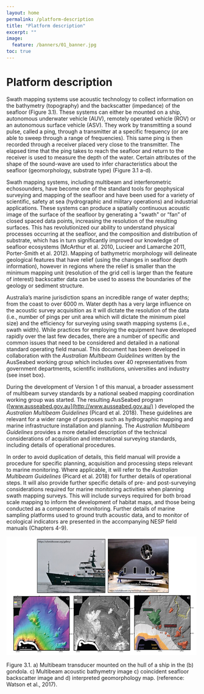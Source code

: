 ```yaml
---
layout: home
permalink: /platform-description
title: "Platform description"
excerpt: ""
image:
  feature: /banners/01_banner.jpg
toc: true
---
```

# Platform description

Swath mapping systems use acoustic technology to collect information on the bathymetry (topography) and the backscatter (impedance) of the seafloor (Figure 3.1). These systems can either be mounted on a ship, autonomous underwater vehicle (AUV), remotely operated vehicle (ROV) or an autonomous surface vehicle (ASV). They work by transmitting a sound pulse, called a ping, through a transmitter at a specific frequency (or are able to sweep through a range of frequencies). This same ping is then recorded through a receiver placed very close to the transmitter. The elapsed time that the ping takes to reach the seafloor and return to the receiver is used to measure the depth of the water. Certain attributes of the shape of the sound-wave are used to infer characteristics about the seafloor (geomorphology, substrate type) (Figure 3.1 a-d). 

 

Swath mapping systems, including multibeam and interferometric echosounders, have become one of the standard tools for geophysical surveying and mapping of the seafloor and have been used for a variety of scientific, safety at sea (hydrographic and military operations) and industrial applications. These systems can produce a spatially continuous acoustic image of the surface of the seafloor by generating a "swath" or “fan” of closed spaced data points, increasing the resolution of the resulting surfaces. This has revolutionized our ability to understand physical processes occurring at the seafloor, and the composition and distribution of substrate, which has in turn significantly improved our knowledge of seafloor ecosystems (McArthur et al. 2010, Lucieer and Lamarche 2011, Porter-Smith et al. 2012). Mapping of bathymetric morphology will delineate geological features that have relief (using the changes in seafloor depth information), however in regions where the relief is smaller than the minimum mapping unit (resolution of the grid cell is larger than the feature of interest) backscatter data can be used to assess the boundaries of the geology or sediment structure.

 

Australia’s marine jurisdiction spans an incredible range of water depths; from the coast to over 6000 m. Water depth has a very large influence on the acoustic survey acquisition as it will dictate the resolution of the data (i.e., number of pings per unit area which will dictate the minimum pixel size) and the efficiency for surveying using swath mapping systems (i.e., swath width). While practices for employing the equipment have developed rapidly over the last few decades, there are a number of specific and common issues that need to be considered and detailed in a national standard operating field manual. This document has been developed in collaboration with the *Australian Multibeam Guidelines* written by the AusSeabed working group which includes over 40 representatives from government departments, scientific institutions, universities and industry (see inset box).

 

During the development of Version 1 of this manual, a broader assessment of multibeam survey standards by a national seabed mapping coordination working group was started. The resulting AusSeabed program ([www.ausseabed.gov.au](http://www.ausseabed.gov.au/) ) developed the *Australian Multibeam Guidelines* (Picard et al. 2018). These guidelines are relevant for a wider range of purposes such as hydrographic mapping and marine infrastructure installation and planning. The *Australian Multibeam Guidelines* provides a more detailed description of the technical considerations of acquisition and international surveying standards, including details of operational procedures.

 

In order to avoid duplication of details, this field manual will provide a procedure for specific planning, acquisition and processing steps relevant to marine monitoring. Where applicable, it will refer to the *Australian Multibeam Guidelines* (Picard et al. 2018) for further details of operational steps. It will also provide further specific details of pre- and post-surveying considerations required for marine monitoring activities when planning swath mapping surveys.  This will include surveys required for both broad scale mapping to inform the development of habitat maps, and those being conducted as a component of monitoring.  Further details of marine sampling platforms used to ground truth acoustic data, and to monitor of ecological indicators are presented in the accompanying NESP field manuals (Chapters 4-9).

![image alt text](image_0.png)

Figure 3.1. a) Multibeam transducer mounted on the hull of a ship in the (b) gondola. c) Multibeam acoustic bathymetry image c) coincident seafloor backscatter image and d) interpreted geomorphology map. (reference: Watson et al., 2017).
